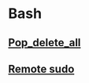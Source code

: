 Bash
=========

[Pop_delete_all](https://github.com/vaz-ar/Utilities/blob/master/Autohotkey/Bash/pop_del_all.sh)
-

[Remote sudo](https://github.com/vaz-ar/Utilities/blob/master/Bash/remote_sudo.sh)
-